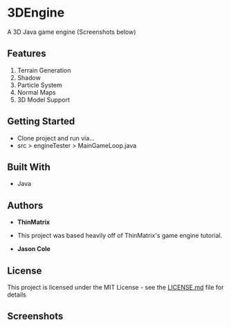 # 3DEngine

A 3D Java game engine 
(Screenshots below)

## Features

1. Terrain Generation
2. Shadow
3. Particle System
4. Normal Maps
5. 3D Model Support

## Getting Started

* Clone project and run via...
* src > engineTester > MainGameLoop.java

## Built With

* Java

## Authors

* **ThinMatrix**
*    This project was based heavily off of ThinMatrix's game engine tutorial.

* **Jason Cole**

## License

This project is licensed under the MIT License - see the [LICENSE.md](LICENSE.md) file for details

## Screenshots


